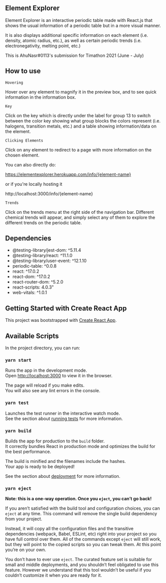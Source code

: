 ## Element Explorer

Element Explorer is an interactive periodic table made with React.js that shows the usual information of a periodic table but in a more visual manner.

It is also displays additional specific information on each element (i.e. density, atomic radius, etc.), as well as certain periodic trends (i.e. electronegativity, melting point, etc.)

This is AhuNasr#0113's submission for Timathon 2021 (June - July)

## How to use

`Hovering`

Hover over any element to magnify it in the preview box, and to see quick information in the information box.

`Key`

Click on the key which is directly under the label for group 13 to switch between the color key showing what group blocks the colors represent (i.e. halogens, transition metals, etc.) and a table showing information/data on the element. 

`Clicking Elements`

Click on any element to redirect to a page with more information on the chosen element.

You can also directly do:

https://elementexplorer.herokuapp.com/info/{element-name}

or if you're locally hosting it

http://localhost:3000/info/{element-name}

`Trends`

Click on the trends menu at the right side of the navigation bar. Different chemical trends will appear, and simply select any of them to explore the different trends on the periodic table.

## Dependencies

- @testing-library/jest-dom: ^5.11.4
- @testing-library/react: ^11.1.0
- @testing-library/user-event: ^12.1.10
- periodic-table: ^0.0.8
- react: ^17.0.2
- react-dom: ^17.0.2
- react-router-dom: ^5.2.0
- react-scripts: 4.0.3"
- web-vitals: ^1.0.1


## Getting Started with Create React App

This project was bootstrapped with [Create React App](https://github.com/facebook/create-react-app).

## Available Scripts

In the project directory, you can run:

### `yarn start`

Runs the app in the development mode.\
Open [http://localhost:3000](http://localhost:3000) to view it in the browser.

The page will reload if you make edits.\
You will also see any lint errors in the console.

### `yarn test`

Launches the test runner in the interactive watch mode.\
See the section about [running tests](https://facebook.github.io/create-react-app/docs/running-tests) for more information.

### `yarn build`

Builds the app for production to the `build` folder.\
It correctly bundles React in production mode and optimizes the build for the best performance.

The build is minified and the filenames include the hashes.\
Your app is ready to be deployed!

See the section about [deployment](https://facebook.github.io/create-react-app/docs/deployment) for more information.

### `yarn eject`

**Note: this is a one-way operation. Once you `eject`, you can’t go back!**

If you aren’t satisfied with the build tool and configuration choices, you can `eject` at any time. This command will remove the single build dependency from your project.

Instead, it will copy all the configuration files and the transitive dependencies (webpack, Babel, ESLint, etc) right into your project so you have full control over them. All of the commands except `eject` will still work, but they will point to the copied scripts so you can tweak them. At this point you’re on your own.

You don’t have to ever use `eject`. The curated feature set is suitable for small and middle deployments, and you shouldn’t feel obligated to use this feature. However we understand that this tool wouldn’t be useful if you couldn’t customize it when you are ready for it.